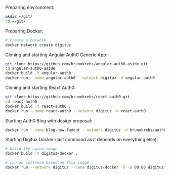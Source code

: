 Preparing environment:

```bash
mkdir ~/git/
cd ~/git/
```

Preparing Docker:

```bash
# create a network
docker network create digituz
```

Cloning and starting Angular Auth0 Generic App:

```bash
git clone https://github.com/brunokrebs/angular-auth0-aside.git
cd angular-auth0-aside
docker build -t angular-auth0 .
docker run --name angular-auth0 --network digituz -d angular-auth0
```

Cloning and starting React Auth0:

```bash
git clone https://github.com/brunokrebs/react-auth0.git
cd react-auth0
docker build -t react-auth0 .
docker run --name react-auth0 --network digituz -d react-auth0
```

Starting Auth0 Blog with design proposal:

```bash
docker run --name blog-new-layout --network digituz -d brunokrebs/auth0-blog-design
```

Starting Digituz Docker (last command as it depends on everything else):

```bash
# build the nginx image
docker build -t digituz-docker .

# run an instance based on this image
docker run --network digituz --name digituz-docker -d -p 80:80 digituz-docker
```
